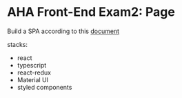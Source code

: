 # AHA Front-End Exam2: Page

Build a SPA according to this [document](https://docs.google.com/document/d/1OfUtksOOGix-W81D6URAAtPOhabH_mcLEHEq5qZGMlg/edit)

stacks:

- react
- typescript
- react-redux
- Material UI
- styled components
